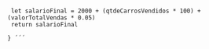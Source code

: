 ``` function calculaSalario(qtdeCarrosVendidos, valorTotalVendas) {

 let salarioFinal = 2000 + (qtdeCarrosVendidos * 100) + (valorTotalVendas * 0.05) 
 return salarioFinal 
 
} ´´´